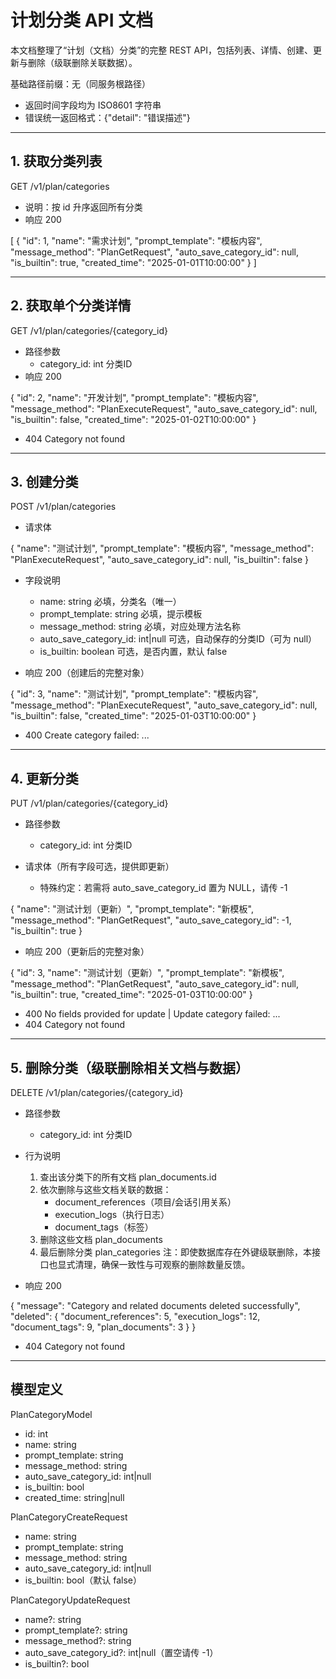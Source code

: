 # 计划分类 API 文档

本文档整理了“计划（文档）分类”的完整 REST API，包括列表、详情、创建、更新与删除（级联删除关联数据）。

基础路径前缀：无（同服务根路径）

- 返回时间字段均为 ISO8601 字符串
- 错误统一返回格式：{"detail": "错误描述"}

---

## 1. 获取分类列表

GET /v1/plan/categories

- 说明：按 id 升序返回所有分类
- 响应 200

[
  {
    "id": 1,
    "name": "需求计划",
    "prompt_template": "模板内容",
    "message_method": "PlanGetRequest",
    "auto_save_category_id": null,
    "is_builtin": true,
    "created_time": "2025-01-01T10:00:00"
  }
]

---

## 2. 获取单个分类详情

GET /v1/plan/categories/{category_id}

- 路径参数
  - category_id: int 分类ID
- 响应 200

{
  "id": 2,
  "name": "开发计划",
  "prompt_template": "模板内容",
  "message_method": "PlanExecuteRequest",
  "auto_save_category_id": null,
  "is_builtin": false,
  "created_time": "2025-01-02T10:00:00"
}

- 404 Category not found

---

## 3. 创建分类

POST /v1/plan/categories

- 请求体

{
  "name": "测试计划",
  "prompt_template": "模板内容",
  "message_method": "PlanExecuteRequest",
  "auto_save_category_id": null,
  "is_builtin": false
}

- 字段说明
  - name: string 必填，分类名（唯一）
  - prompt_template: string 必填，提示模板
  - message_method: string 必填，对应处理方法名称
  - auto_save_category_id: int|null 可选，自动保存的分类ID（可为 null）
  - is_builtin: boolean 可选，是否内置，默认 false

- 响应 200（创建后的完整对象）

{
  "id": 3,
  "name": "测试计划",
  "prompt_template": "模板内容",
  "message_method": "PlanExecuteRequest",
  "auto_save_category_id": null,
  "is_builtin": false,
  "created_time": "2025-01-03T10:00:00"
}

- 400 Create category failed: ...

---

## 4. 更新分类

PUT /v1/plan/categories/{category_id}

- 路径参数
  - category_id: int 分类ID

- 请求体（所有字段可选，提供即更新）
  - 特殊约定：若需将 auto_save_category_id 置为 NULL，请传 -1

{
  "name": "测试计划（更新）",
  "prompt_template": "新模板",
  "message_method": "PlanGetRequest",
  "auto_save_category_id": -1,
  "is_builtin": true
}

- 响应 200（更新后的完整对象）

{
  "id": 3,
  "name": "测试计划（更新）",
  "prompt_template": "新模板",
  "message_method": "PlanGetRequest",
  "auto_save_category_id": null,
  "is_builtin": true,
  "created_time": "2025-01-03T10:00:00"
}

- 400 No fields provided for update | Update category failed: ...
- 404 Category not found

---

## 5. 删除分类（级联删除相关文档与数据）

DELETE /v1/plan/categories/{category_id}

- 路径参数
  - category_id: int 分类ID

- 行为说明
  1) 查出该分类下的所有文档 plan_documents.id
  2) 依次删除与这些文档关联的数据：
     - document_references（项目/会话引用关系）
     - execution_logs（执行日志）
     - document_tags（标签）
  3) 删除这些文档 plan_documents
  4) 最后删除分类 plan_categories
  注：即使数据库存在外键级联删除，本接口也显式清理，确保一致性与可观察的删除数量反馈。

- 响应 200

{
  "message": "Category and related documents deleted successfully",
  "deleted": {
    "document_references": 5,
    "execution_logs": 12,
    "document_tags": 9,
    "plan_documents": 3
  }
}

- 404 Category not found

---

## 模型定义

PlanCategoryModel
- id: int
- name: string
- prompt_template: string
- message_method: string
- auto_save_category_id: int|null
- is_builtin: bool
- created_time: string|null

PlanCategoryCreateRequest
- name: string
- prompt_template: string
- message_method: string
- auto_save_category_id: int|null
- is_builtin: bool（默认 false）

PlanCategoryUpdateRequest
- name?: string
- prompt_template?: string
- message_method?: string
- auto_save_category_id?: int|null（置空请传 -1）
- is_builtin?: bool